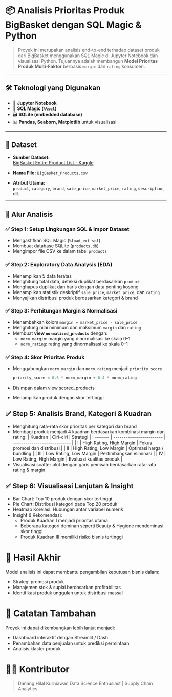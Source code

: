 # 📦 Analisis Prioritas Produk BigBasket dengan SQL Magic & Python

> Proyek ini merupakan analisis end-to-end terhadap dataset produk dari BigBasket menggunakan SQL Magic di Jupyter Notebook dan visualisasi Python. Tujuannya adalah membangun **Model Prioritas Produk Multi-Faktor** berbasis `margin` dan `rating` konsumen.

---

## 🛠️ Teknologi yang Digunakan

- 📘 **Jupyter Notebook**
- 🧠 **SQL Magic (`%%sql`)**
- 🗃️ **SQLite (embedded database)**
- 📊 **Pandas, Seaborn, Matplotlib** untuk visualisasi

---

## 📂 Dataset

- **Sumber Dataset:**  
  [BigBasket Entire Product List – Kaggle](https://www.kaggle.com/datasets/surajjha101/bigbasket-entire-product-list-28k-datapoints/data)

- **Nama File:** `BigBasket_Products.csv`
- **Atribut Utama:**  
  `product`, `category`, `brand`, `sale_price`, `market_price`, `rating`, `description`, dll.

---

## 🚀 Alur Analisis

### ✅ Step 1: Setup Lingkungan SQL & Impor Dataset
- Mengaktifkan SQL Magic (`%load_ext sql`)
- Membuat database SQLite (`products.db`)
- Mengimpor file CSV ke dalam tabel `products`

### ✅ Step 2: Exploratory Data Analysis (EDA)
- Menampilkan 5 data teratas
- Menghitung total data, deteksi duplikat berdasarkan `product`
- Menghapus duplikat dan baris dengan data penting kosong
- Menampilkan statistik deskriptif `sale_price`, `market_price`, dan `rating`
- Menyajikan distribusi produk berdasarkan kategori & brand

### ✅ Step 3: Perhitungan Margin & Normalisasi
- Menambahkan kolom `margin = market_price - sale_price`
- Menghitung nilai minimum dan maksimum `margin` dan `rating`
- Membuat **view `normalized_products`** dengan:
  - `norm_margin`: margin yang dinormalisasi ke skala 0–1
  - `norm_rating`: rating yang dinormalisasi ke skala 0–1

### ✅ Step 4: Skor Prioritas Produk
- Menggabungkan `norm_margin` dan `norm_rating` menjadi `priority_score`
  
  ```sql
  priority_score = 0.6 * norm_margin + 0.4 * norm_rating
- Disimpan dalam view scored_products
- Menampilkan produk dengan skor tertinggi

## ✅ Step 5: Analisis Brand, Kategori & Kuadran
- Menghitung rata-rata skor prioritas per kategori dan brand
- Membagi produk menjadi 4 kuadran berdasarkan kombinasi margin dan rating:
| Kuadran | Ciri-ciri                | Strategi                     |
| ------- | ------------------------ | ---------------------------- |
| I       | High Rating, High Margin | Fokus promosi dan distribusi |
| II      | High Rating, Low Margin  | Optimasi harga / bundling    |
| III     | Low Rating, Low Margin   | Pertimbangkan eliminasi      |
| IV      | Low Rating, High Margin  | Evaluasi kualitas produk     |
- Visualisasi scatter plot dengan garis pemisah berdasarkan rata-rata rating & margin

## ✅ Step 6: Visualisasi Lanjutan & Insight
- Bar Chart: Top 10 produk dengan skor tertinggi
- Pie Chart: Distribusi kategori pada Top 20 produk
- Heatmap Korelasi: Hubungan antar variabel numerik
- Insight & Rekomendasi:
  - Produk Kuadran I menjadi prioritas utama
  - Beberapa kategori dominan seperti Beauty & Hygiene mendominasi skor tinggi
  - Produk Kuadran III memiliki risiko bisnis tertinggi

# 📌 Hasil Akhir
Model analisis ini dapat membantu pengambilan keputusan bisnis dalam:
- Strategi promosi produk
- Manajemen stok & suplai berdasarkan profitabilitas
- Identifikasi produk unggulan untuk distribusi massal

# 📝 Catatan Tambahan
Proyek ini dapat dikembangkan lebih lanjut menjadi:
- Dashboard interaktif dengan Streamlit / Dash
- Penambahan data penjualan untuk prediksi permintaan
- Analisis klaster produk

# 👨‍💻 Kontributor
> Danang Hilal Kurniawan
> Data Science Enthusiast | Supply Chain Analytics



